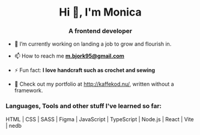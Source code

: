 <h1 align="center">Hi 👋, I'm Monica</h1>
<h3 align="center">A frontend developer</h3>

- 🌱 I’m currently working on landing a job to grow and flourish in.

- 📫 How to reach me **m.bjork95@gmail.com**

- ⚡ Fun fact: **I love handcraft such as crochet and sewing**

- 👀 Check out my portfolio at http://kaffekod.nu/, written without a framework.


<h3 align="left">Languages, Tools and other stuff I've learned so far:</h3>
HTML | CSS | SASS | Figma | JavaScript | TypeScript | Node.js | React | Vite | nedb
